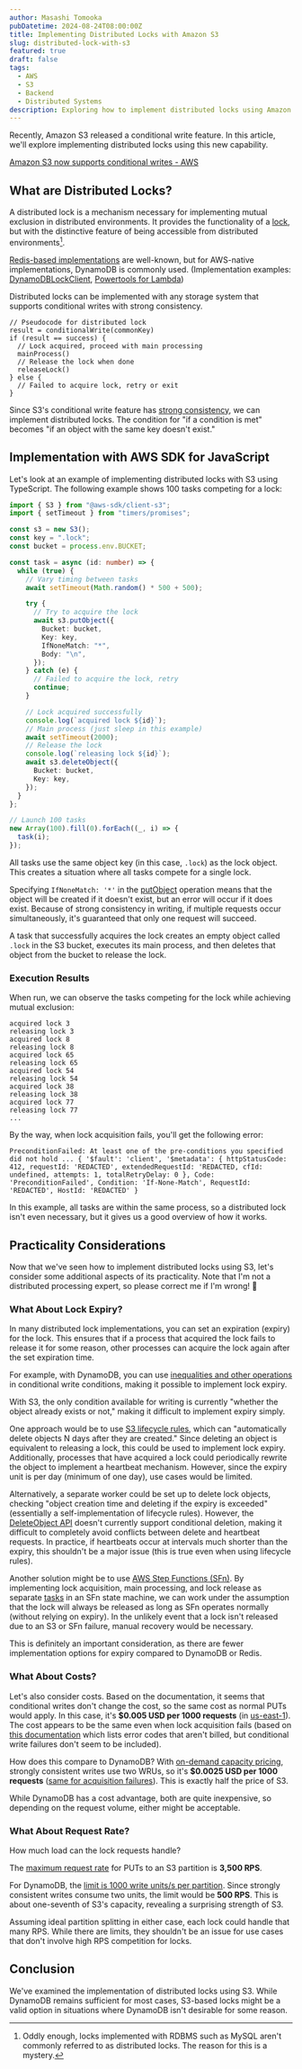 ```yaml
---
author: Masashi Tomooka
pubDatetime: 2024-08-24T08:00:00Z
title: Implementing Distributed Locks with Amazon S3
slug: distributed-lock-with-s3
featured: true
draft: false
tags:
  - AWS
  - S3
  - Backend
  - Distributed Systems
description: Exploring how to implement distributed locks using Amazon S3's new conditional write feature, with a comparison to DynamoDB-based implementations.
---
```


Recently, Amazon S3 released a conditional write feature. In this article, we'll explore implementing distributed locks using this new capability.

[Amazon S3 now supports conditional writes - AWS](https://aws.amazon.com/about-aws/whats-new/2024/08/amazon-s3-conditional-writes/)

## What are Distributed Locks?

A distributed lock is a mechanism necessary for implementing mutual exclusion in distributed environments. It provides the functionality of a [lock](<https://en.wikipedia.org/wiki/Lock_(computer_science)>), but with the distinctive feature of being accessible from distributed environments[^1].

[Redis-based implementations](https://redis.io/docs/latest/develop/use/patterns/distributed-locks/) are well-known, but for AWS-native implementations, DynamoDB is commonly used. (Implementation examples: [DynamoDBLockClient](https://aws.amazon.com/blogs/database/building-distributed-locks-with-the-dynamodb-lock-client/), [Powertools for Lambda](https://docs.powertools.aws.dev/lambda/typescript/latest/utilities/idempotency/))

Distributed locks can be implemented with any storage system that supports conditional writes with strong consistency.

```
// Pseudocode for distributed lock
result = conditionalWrite(commonKey)
if (result == success) {
  // Lock acquired, proceed with main processing
  mainProcess()
  // Release the lock when done
  releaseLock()
} else {
  // Failed to acquire lock, retry or exit
}
```

Since S3's conditional write feature has [strong consistency](https://aws.amazon.com/s3/consistency/), we can implement distributed locks. The condition for "if a condition is met" becomes "if an object with the same key doesn't exist."

## Implementation with AWS SDK for JavaScript

Let's look at an example of implementing distributed locks with S3 using TypeScript. The following example shows 100 tasks competing for a lock:

```ts
import { S3 } from "@aws-sdk/client-s3";
import { setTimeout } from "timers/promises";

const s3 = new S3();
const key = ".lock";
const bucket = process.env.BUCKET;

const task = async (id: number) => {
  while (true) {
    // Vary timing between tasks
    await setTimeout(Math.random() * 500 + 500);

    try {
      // Try to acquire the lock
      await s3.putObject({
        Bucket: bucket,
        Key: key,
        IfNoneMatch: "*",
        Body: "\n",
      });
    } catch (e) {
      // Failed to acquire the lock, retry
      continue;
    }

    // Lock acquired successfully
    console.log(`acquired lock ${id}`);
    // Main process (just sleep in this example)
    await setTimeout(2000);
    // Release the lock
    console.log(`releasing lock ${id}`);
    await s3.deleteObject({
      Bucket: bucket,
      Key: key,
    });
  }
};

// Launch 100 tasks
new Array(100).fill(0).forEach((_, i) => {
  task(i);
});
```

All tasks use the same object key (in this case, `.lock`) as the lock object. This creates a situation where all tasks compete for a single lock.

Specifying `IfNoneMatch: '*'` in the [putObject](https://docs.aws.amazon.com/AmazonS3/latest/API/API_PutObject.html#API_PutObject_RequestSyntax) operation means that the object will be created if it doesn't exist, but an error will occur if it does exist. Because of strong consistency in writing, if multiple requests occur simultaneously, it's guaranteed that only one request will succeed.

A task that successfully acquires the lock creates an empty object called `.lock` in the S3 bucket, executes its main process, and then deletes that object from the bucket to release the lock.

### Execution Results

When run, we can observe the tasks competing for the lock while achieving mutual exclusion:

```
acquired lock 3
releasing lock 3
acquired lock 8
releasing lock 8
acquired lock 65
releasing lock 65
acquired lock 54
releasing lock 54
acquired lock 38
releasing lock 38
acquired lock 77
releasing lock 77
...
```

By the way, when lock acquisition fails, you'll get the following error:

```
PreconditionFailed: At least one of the pre-conditions you specified did not hold ... { '$fault': 'client', '$metadata': { httpStatusCode: 412, requestId: 'REDACTED', extendedRequestId: 'REDACTED, cfId: undefined, attempts: 1, totalRetryDelay: 0 }, Code: 'PreconditionFailed', Condition: 'If-None-Match', RequestId: 'REDACTED', HostId: 'REDACTED' }
```

In this example, all tasks are within the same process, so a distributed lock isn't even necessary, but it gives us a good overview of how it works.

## Practicality Considerations

Now that we've seen how to implement distributed locks using S3, let's consider some additional aspects of its practicality. Note that I'm not a distributed processing expert, so please correct me if I'm wrong! 🙇

### What About Lock Expiry?

In many distributed lock implementations, you can set an expiration (expiry) for the lock. This ensures that if a process that acquired the lock fails to release it for some reason, other processes can acquire the lock again after the set expiration time.

For example, with DynamoDB, you can use [inequalities and other operations](https://docs.aws.amazon.com/amazondynamodb/latest/developerguide/Expressions.OperatorsAndFunctions.html#Expressions.OperatorsAndFunctions.Syntax) in conditional write conditions, making it possible to implement lock expiry.

With S3, the only condition available for writing is currently "whether the object already exists or not," making it difficult to implement expiry simply.

One approach would be to use [S3 lifecycle rules](https://docs.aws.amazon.com/AmazonS3/latest/userguide/object-lifecycle-mgmt.html), which can "automatically delete objects N days after they are created." Since deleting an object is equivalent to releasing a lock, this could be used to implement lock expiry. Additionally, processes that have acquired a lock could periodically rewrite the object to implement a heartbeat mechanism. However, since the expiry unit is per day (minimum of one day), use cases would be limited.

Alternatively, a separate worker could be set up to delete lock objects, checking "object creation time and deleting if the expiry is exceeded" (essentially a self-implementation of lifecycle rules). However, the [DeleteObject API](https://docs.aws.amazon.com/AmazonS3/latest/API/API_DeleteObject.html) doesn't currently support conditional deletion, making it difficult to completely avoid conflicts between delete and heartbeat requests. In practice, if heartbeats occur at intervals much shorter than the expiry, this shouldn't be a major issue (this is true even when using lifecycle rules).

Another solution might be to use [AWS Step Functions (SFn)](https://aws.amazon.com/step-functions/). By implementing lock acquisition, main processing, and lock release as separate [tasks](https://docs.aws.amazon.com/step-functions/latest/dg/state-task.html) in an SFn state machine, we can work under the assumption that the lock will always be released as long as SFn operates normally (without relying on expiry). In the unlikely event that a lock isn't released due to an S3 or SFn failure, manual recovery would be necessary.

This is definitely an important consideration, as there are fewer implementation options for expiry compared to DynamoDB or Redis.

### What About Costs?

Let's also consider costs. Based on the documentation, it seems that conditional writes don't change the cost, so the same cost as normal PUTs would apply. In this case, it's **$0.005 USD per 1000 requests** (in [us-east-1](https://aws.amazon.com/s3/pricing/)). The cost appears to be the same even when lock acquisition fails (based on [this documentation](https://docs.aws.amazon.com/AmazonS3/latest/userguide/ErrorCodeBilling.html) which lists error codes that aren't billed, but conditional write failures don't seem to be included).

How does this compare to DynamoDB? With [on-demand capacity pricing](https://aws.amazon.com/dynamodb/pricing/on-demand/), strongly consistent writes use two WRUs, so it's **$0.0025 USD per 1000 requests** ([same for acquisition failures](https://docs.aws.amazon.com/amazondynamodb/latest/developerguide/WorkingWithItems.html#WorkingWithItems.ConditionalUpdate)). This is exactly half the price of S3.

While DynamoDB has a cost advantage, both are quite inexpensive, so depending on the request volume, either might be acceptable.

### What About Request Rate?

How much load can the lock requests handle?

The [maximum request rate](https://docs.aws.amazon.com/AmazonS3/latest/userguide/optimizing-performance.html) for PUTs to an S3 partition is **3,500 RPS**.

For DynamoDB, the [limit is 1000 write units/s per partition](https://docs.aws.amazon.com/amazondynamodb/latest/developerguide/bp-partition-key-design.html). Since strongly consistent writes consume two units, the limit would be **500 RPS**. This is about one-seventh of S3's capacity, revealing a surprising strength of S3.

Assuming ideal partition splitting in either case, each lock could handle that many RPS. While there are limits, they shouldn't be an issue for use cases that don't involve high RPS competition for locks.

## Conclusion

We've examined the implementation of distributed locks using S3. While DynamoDB remains sufficient for most cases, S3-based locks might be a valid option in situations where DynamoDB isn't desirable for some reason.

[^1]: Oddly enough, locks implemented with RDBMS such as MySQL aren't commonly referred to as distributed locks. The reason for this is a mystery.
